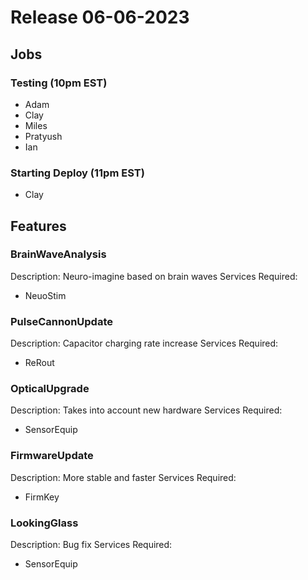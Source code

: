 # Release 06-06-2023

## Jobs

### Testing (10pm EST)

- Adam
- Clay
- Miles
- Pratyush
- Ian

### Starting Deploy (11pm EST)

- Clay

## Features

### BrainWaveAnalysis
Description: Neuro-imagine based on brain waves
Services Required: 
- NeuoStim


### PulseCannonUpdate
Description: Capacitor charging rate increase
Services Required: 
- ReRout


### OpticalUpgrade
Description: Takes into account new hardware
Services Required: 
- SensorEquip


### FirmwareUpdate
Description: More stable and faster
Services Required: 
- FirmKey


### LookingGlass
Description: Bug fix
Services Required: 
- SensorEquip
